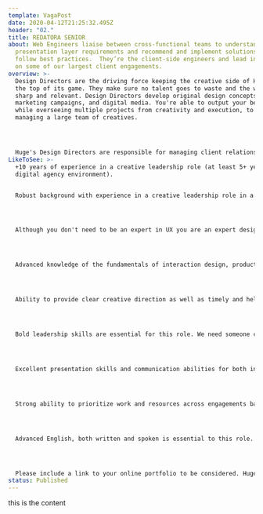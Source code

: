 ```yaml
---
template: VagaPost
date: 2020-04-12T21:25:32.495Z
header: "02."
title: REDATORA SENIOR
about: Web Engineers liaise between cross-functional teams to understand core
  presentation layer requirements and recommend and implement solutions that
  follow best practices.  They’re the client-side engineers and lead initiatives
  on some of our largest client engagements.
overview: >-
  Design Directors are the driving force keeping the creative side of Huge at
  the top of its game. They make sure no talent goes to waste and the work stays
  sharp and relevant. Design Directors develop original design concepts, global
  marketing campaigns, and digital media. You're able to output your best work
  while overseeing multiple projects from creativity and execution, to directly
  managing a large team of creatives. 




  Huge's Design Directors are responsible for managing client relationships related to all things creative, including pitches, and proposals. We want a Director who's craft is high and likes getting her/his hands dirty when needed: you lead by example and you can show how it's done. You'll lead one of Latin America's best design teams, and you'll be the counterpart for Medellin's Design Director.x
LikeToSee: >-
  +10 years of experience in a creative leadership role (at least 5+ years in a
  digital agency environment).


  Robust background with experience in a creative leadership role in a digital agency environment. Recognized expertise in one or more of the following: interactive design, branding, product design, visual design, advertising digital marketing.




  Although you don't need to be an expert in UX you are an expert designing for digital: apps, web apps, sites, e-commerce, and digital ads amongst others.




  Advanced knowledge of the fundamentals of interaction design, product design, user-centered design, brand development, digital marketing, and the creative process, as well as new platforms and technologies.




  Ability to provide clear creative direction as well as timely and helpful feedback to improve creative processes that keep work on budget and schedule.




  Bold leadership skills are essential for this role. We need someone confident in everything from team building and mentoring, to guiding large groups of creative talent.




  Excellent presentation skills and communication abilities for both internal and external clients.




  Strong ability to prioritize work and resources across engagements based on short- and long-term needs. Timelines, budgets, and availabilities change, and we need someone who can roll with it.




  Advanced English, both written and spoken is essential to this role. If you're a native English speaker and you're open to learning Spanish let's talk.




  Please include a link to your online portfolio to be considered. Huge is committed to creating an inclusive employee experience for all Hugers. We firmly believe that our work isn’t at its best unless all of our employees, regardless of race, gender, religion, sexual orientation, age, or disability have equal opportunities to do great work.
status: Published
---
```

this is the content